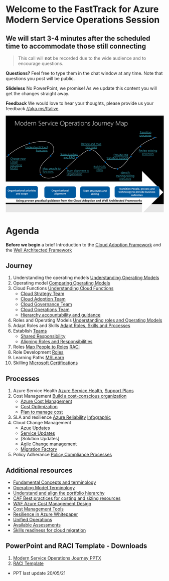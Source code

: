# Welcome to the FastTrack for Azure Modern Service Operations Session
## We will start 3-4 minutes after the scheduled time to accommodate those still connecting

> This call will **not** be recorded due to the wide audience and to encourage questions.

**Questions?** Feel free to type them in the chat window at any time. Note that questions you post will be public. 

**Slideless** No PowerPoint, we promise! As we update this content you will get the changes straight away.

**Feedback** We would love to hear your thoughts, please provide us your feedback [//aka.ms/ftalive](https://aka.ms/ftalive).

![journey](/png/Journey.PNG)

# Agenda
**Before we begin** a brief Introduction to the [Cloud Adoption Framework](https://docs.microsoft.com/en-us/azure/cloud-adoption-framework/overview) and the [Well Architected Framework](https://docs.microsoft.com/en-us/azure/architecture/framework/)
## Journey

1. Understanding the operating models [Understanding Operating Models](https://docs.microsoft.com/en-us/azure/cloud-adoption-framework/operating-model)
2. Operating model [Comparing Operating Models](https://docs.microsoft.com/en-us/azure/cloud-adoption-framework/operating-model/compare)
4. Cloud Functions [Understanding Cloud Functions](https://docs.microsoft.com/en-us/azure/cloud-adoption-framework/organize/#understand-required-cloud-functions)  
   * [Cloud Strategy Team](https://docs.microsoft.com/en-us/azure/cloud-adoption-framework/get-started/team/cloud-strategy) 
   * [Cloud Adoption Team](https://docs.microsoft.com/en-us/azure/cloud-adoption-framework/get-started/team/cloud-adoption)
   * [Cloud Governance Team](https://docs.microsoft.com/en-us/azure/cloud-adoption-framework/get-started/team/cloud-governance)
   * [Cloud Operations Team](https://docs.microsoft.com/en-us/azure/cloud-adoption-framework/get-started/team/cloud-operations)
   * [Hierarchy accountability and guidance](https://docs.microsoft.com/en-us/azure/cloud-adoption-framework/reference/fundamental-concepts/hosting-hierarchy#hierarchy-accountability-and-guidance)
6. Roles and Operating Models [Understanding roles and Operating Models](https://docs.microsoft.com/en-us/azure/cloud-adoption-framework/manage/operational-fitness-review#understand-roles--operating-models)
7. Adapt Roles and Skills [Adapt Roles, Skills and Processes](https://docs.microsoft.com/en-us/azure/cloud-adoption-framework/plan/adapt-roles-skills-processes)
8. Establish  [Teams](https://docs.microsoft.com/en-us/azure/cloud-adoption-framework/get-started/#establish-teams)  
   * [Shared Responsibility](https://docs.microsoft.com/en-us/azure/security/fundamentals/shared-responsibility)
   * [Aligning Roles and Responsibilities](https://docs.microsoft.com/en-us/azure/cloud-adoption-framework/migrate/migration-considerations/prerequisites/cultural-complexity)  
9.  Roles [Map People to Roles](https://docs.microsoft.com/en-us/azure/cloud-adoption-framework/organize/organization-structures) [RACI](https://docs.microsoft.com/en-us/azure/cloud-adoption-framework/organize/raci-alignment)
10.  Role Development [Roles](https://docs.microsoft.com/en-us/azure/cloud-adoption-framework/plan/suggested-skills)
11. Learning Paths [MSLearn](https://docs.microsoft.com/en-us/learn/browse/?products=azure)
12. Skilling [Microsoft Certifications](https://docs.microsoft.com/en-us/learn/certifications/)

## Processes
1. Azure Service Health [Azure Service Health](https://azure.microsoft.com/en-us/features/service-health/#features), [Support Plans](https://azure.microsoft.com/en-us/support/plans/)
2. Cost Management [Build a cost-conscious organization](https://docs.microsoft.com/en-us/azure/cloud-adoption-framework/organize/cost-conscious-organization)
   * [Azure Cost Management](https://docs.microsoft.com/en-us/azure/cost-management-billing/cost-management-billing-overview)  
   * [Cost Optimization](https://docs.microsoft.com/en-us/azure/cost-management-billing/costs/cost-mgt-best-practices)   
   * [Plan to manage cost](https://docs.microsoft.com/en-us/azure/cost-management-billing/understand/plan-manage-costs)  
3. SLA and resilience [Azure Reliability](https://azure.microsoft.com/en-us/features/reliability/#features) [Infographic](https://azure.microsoft.com/mediahandler/files/resourcefiles/infographic-reliability-with-microsoft-azure/InfographicRC2.pdf) 
4. Cloud Change Management
    * [Azue Updates](https://azure.microsoft.com/en-us/updates/)
    * [Service Updates](https://docs.microsoft.com/en-us/azure/cloud-adoption-framework/ready/enterprise-scale/platform-automation-and-devops)
    * [Solution Updates]
   * [Agile Change management](https://docs.microsoft.com/en-us/azure/cloud-adoption-framework/migrate/migration-considerations/prerequisites/technical-complexity)
   * [Migration Factory](https://docs.microsoft.com/en-us/azure/cloud-adoption-framework/migrate/migration-considerations/prerequisites/technical-complexity#large-or-complex-sprint-structures)
5. Policy Adherance [Policy Compliance Processes](https://docs.microsoft.com/en-us/azure/cloud-adoption-framework/govern/policy-compliance/processes)

## Additional resources
* [Fundamental Concepts and terminology](https://docs.microsoft.com/en-us/azure/cloud-adoption-framework/ready/considerations/fundamental-concepts)
* [Operating Model Terminology](https://docs.microsoft.com/en-us/azure/cloud-adoption-framework/operating-model/terms)
* [Understand and align the portfolio hierarchy](https://docs.microsoft.com/en-us/azure/cloud-adoption-framework/reference/fundamental-concepts/hosting-hierarchy#hierarchy-accountability-and-guidance)
* [CAF Best practices for costing and sizing resources](https://docs.microsoft.com/en-us/azure/cloud-adoption-framework/govern/cost-management/best-practices)
* [WAF Azure Cost Management Design](https://docs.microsoft.com/en-us/azure/architecture/framework/cost/design-model)   
* [Cost Management Tools](https://docs.microsoft.com/en-us/azure/cloud-adoption-framework/govern/cost-management/toolchain)
* [Resilience in Azure Whitepaper](https://azure.microsoft.com/mediahandler/files/resourcefiles/resilience-in-azure-whitepaper/Resilience%20in%20Azure.pdf)
* [Unified Operations](https://docs.microsoft.com/en-au/azure/cloud-adoption-framework/scenarios/hybrid/unified-operations#defining-unified-operations)
* [Available Assessments](https://docs.microsoft.com/en-us/assessments/)
* [Skills readiness for cloud migration](https://docs.microsoft.com/en-us/azure/cloud-adoption-framework/migrate/suggested-skills)

## PowerPoint and RACI Template - Downloads
1. [Modern Service Operations Journey PPTX](https://github.com/Azure/fta-ModernServiceManagement/blob/main/doc/Modern%20Service%20Management%20V2.0%20-%20publish.pptx)
2. [RACI Template](https://github.com/Azure/fta-ModernServiceManagement/blob/main/doc/Completed%20RACI.xlsx)
* PPT last update 20/05/21
